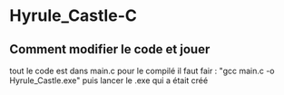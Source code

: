 # Hyrule_Castle-C
## Comment modifier le code et jouer 
tout le code est dans main.c pour le compilé il faut fair : "gcc main.c -o Hyrule_Castle.exe"
puis lancer le .exe qui a était créé 